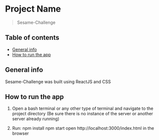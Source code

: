 # Project Name

> Sesame-Challenge

## Table of contents

- [General info](#general-info)
- [How to run the app](#How-to-run-the-app)

## General info

Sesame-Challenge was built using ReactJS and CSS

## How to run the app

1. Open a bash terminal or any other type of terminal and navigate to the project directory (Be sure there is no instance of the server or another server already running)

2. Run:
   npm install
   npm start
   open http://localhost:3000/index.html in the browser
